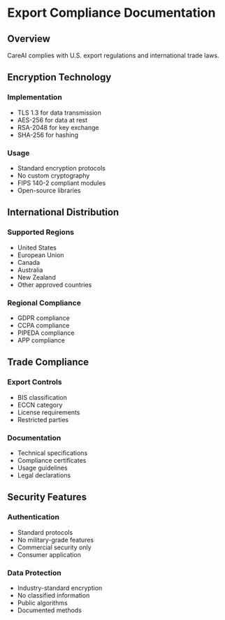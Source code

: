 # Export Compliance Documentation

## Overview
CareAI complies with U.S. export regulations and international trade laws.

## Encryption Technology

### Implementation
- TLS 1.3 for data transmission
- AES-256 for data at rest
- RSA-2048 for key exchange
- SHA-256 for hashing

### Usage
- Standard encryption protocols
- No custom cryptography
- FIPS 140-2 compliant modules
- Open-source libraries

## International Distribution

### Supported Regions
- United States
- European Union
- Canada
- Australia
- New Zealand
- Other approved countries

### Regional Compliance
- GDPR compliance
- CCPA compliance
- PIPEDA compliance
- APP compliance

## Trade Compliance

### Export Controls
- BIS classification
- ECCN category
- License requirements
- Restricted parties

### Documentation
- Technical specifications
- Compliance certificates
- Usage guidelines
- Legal declarations

## Security Features

### Authentication
- Standard protocols
- No military-grade features
- Commercial security only
- Consumer application

### Data Protection
- Industry-standard encryption
- No classified information
- Public algorithms
- Documented methods